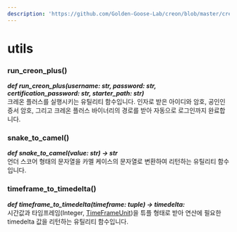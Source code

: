 ```yaml
---
description: 'https://github.com/Golden-Goose-Lab/creon/blob/master/creon/utils.py'
---
```


# utils

### **run\_creon\_plus\(\)**

_**def run\_creon\_plus\(username: str, password: str, certification\_password: str, starter\_path: str\)**_  
크레온 플러스를 실행시키는 유틸리티 함수입니다. 인자로 받은 아이디와 암호, 공인인증서 암호, 그리고 크레온 플러스 바이너리의 경로를 받아 자동으로 로그인까지 완료합니다.



### snake\_to\_camel\(\)

_**def snake\_to\_camel\(value: str\) -&gt; str**_  
언더 스코어 형태의 문자열을 카멜 케이스의 문자열로 변환하여 리턴하는 유틸리티 함수입니다.



### timeframe\_to\_timedelta\(\)

_**def timeframe\_to\_timedelta\(timeframe: tuple\) -&gt; timedelta:**_  
시간값과 타임프레임\(Integer, [TimeFrameUnit](constants.md#timeframeunit)\)을 튜플 형태로 받아 연산에 필요한 timedelta 값을 리턴하는 유틸리티 함수입니다.





